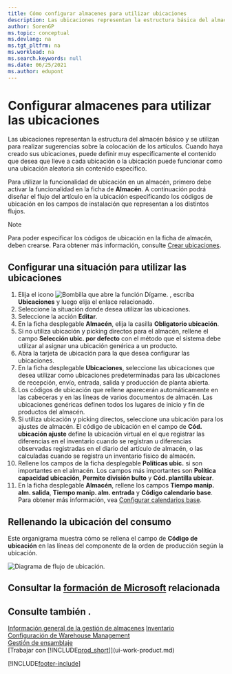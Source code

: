 ```yaml
---
title: Cómo configurar almacenes para utilizar ubicaciones
description: Las ubicaciones representan la estructura básica del almacén y se utilizan para realizar sugerencias sobre la colocación de los artículos.
author: SorenGP
ms.topic: conceptual
ms.devlang: na
ms.tgt_pltfrm: na
ms.workload: na
ms.search.keywords: null
ms.date: 06/25/2021
ms.author: edupont
---
```

# Configurar almacenes para utilizar las ubicaciones

Las ubicaciones representan la estructura del almacén básico y se utilizan para realizar sugerencias sobre la colocación de los artículos. Cuando haya creado sus ubicaciones, puede definir muy específicamente el contenido que desea que lleve a cada ubicación o la ubicación puede funcionar como una ubicación aleatoria sin contenido específico.  

Para utilizar la funcionalidad de ubicación en un almacén, primero debe activar la funcionalidad en la ficha de **Almacén**. A continuación podrá diseñar el flujo del artículo en la ubicación especificando los códigos de ubicación en los campos de instalación que representan a los distintos flujos.  

> [!NOTE]  
>  Para poder especificar los códigos de ubicación en la ficha de almacén, deben crearse. Para obtener más información, consulte [Crear ubicaciones](warehouse-how-to-create-individual-bins.md).  

## Configurar una situación para utilizar las ubicaciones

1.  Elija el icono ![Bombilla que abre la función Dígame.](media/ui-search/search_small.png "Dígame qué desea hacer") , escriba **Ubicaciones** y luego elija el enlace relacionado.  
2.  Seleccione la situación donde desea utilizar las ubicaciones.  
3.  Seleccione la acción **Editar**.  
4.  En la ficha desplegable **Almacén**, elija la casilla **Obligatorio ubicación**.  
5.  Si no utiliza ubicación y picking directos para el almacén, rellene el campo **Selección ubic. por defecto** con el método que el sistema debe utilizar al asignar una ubicación genérica a un producto.  
6.  Abra la tarjeta de ubicación para la que desea configurar las ubicaciones.
7.  En la ficha desplegable **Ubicaciones**, seleccione las ubicaciones que desea utilizar como ubicaciones predeterminadas para las ubicaciones de recepción, envío, entrada, salida y producción de planta abierta.  
8.  Los códigos de ubicación que rellene aparecerán automáticamente en las cabeceras y en las líneas de varios documentos de almacén. Las ubicaciones genéricas definen todos los lugares de inicio y fin de productos del almacén.  
9.  Si utiliza ubicación y picking directos, seleccione una ubicación para los ajustes de almacén. El código de ubicación en el campo de **Cód. ubicación ajuste** define la ubicación virtual en el que registrar las diferencias en el inventario cuando se registran u diferencias observadas registradas en el diario del artículo de almacén, o las calculadas cuando se registra un inventario físico de almacén.  
10. Rellene los campos de la ficha desplegable **Políticas ubic.** si son importantes en el almacén. Los campos más importantes son **Política capacidad ubicación**, **Permite división bulto** y **Cód. plantilla ubicar**.  
11. En la ficha desplegable **Almacén**, rellene los campos **Tiempo manip. alm. salida**, **Tiempo manip. alm. entrada** y **Código calendario base**. Para obtener más información, vea [Configurar calendarios base](across-how-to-assign-base-calendars.md).

## Rellenando la ubicación del consumo

Este organigrama muestra cómo se rellena el campo de **Código de ubicación** en las líneas del componente de la orden de producción según la ubicación.

![Diagrama de flujo de ubicación.](media/binflow.png "BinFlow")  

## Consultar la [formación de Microsoft](/training/modules/configure-bins-location/) relacionada

## Consulte también .

[Información general de la gestión de almacenes](design-details-warehouse-management.md)
[Inventario](inventory-manage-inventory.md)  
[Configuración de Warehouse Management](warehouse-setup-warehouse.md)     
[Gestión de ensamblaje](assembly-assemble-items.md)    
[Trabajar con [!INCLUDE[prod_short](includes/prod_short.md)]](ui-work-product.md)


[!INCLUDE[footer-include](includes/footer-banner.md)]
